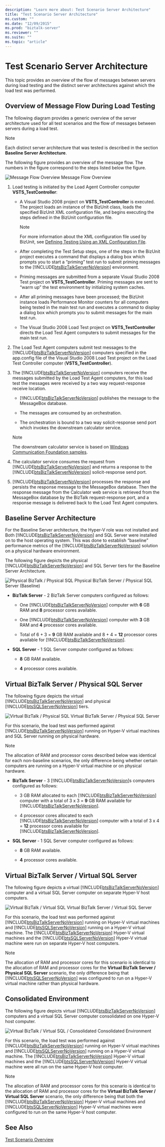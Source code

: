```yaml
---
description: "Learn more about: Test Scenario Server Architecture"
title: "Test Scenario Server Architecture"
ms.custom: ""
ms.date: "12/09/2015"
ms.prod: "biztalk-server"
ms.reviewer: ""
ms.suite: ""
ms.topic: "article"
---
```

# Test Scenario Server Architecture
This topic provides an overview of the flow of messages between servers during load testing and the distinct server architectures against which the load test was performed.

## Overview of Message Flow During Load Testing
 The following diagram provides a generic overview of the server architecture used for all test scenarios and the flow of messages between servers during a load test.

> [!NOTE]
>  Each distinct server architecture that was tested is described in the section **Baseline Server Architecture**.

 The following figure provides an overview of the message flow. The numbers in the figure correspond to the steps listed below the figure.

 ![Message Flow Overview](../technical-guides/media/archmsgflow.gif "ArchMsgFlow")
Message Flow Overview

1. Load testing is initiated by the Load Agent Controller computer **VSTS_TestController**:

   - A Visual Studio 2008 project on **VSTS_TestController** is executed. The project loads an instance of the BizUnit class, loads the specified BizUnit XML configuration file, and begins executing the steps defined in the BizUnit configuration file.

     > [!NOTE]
     > For more information about the XML configuration file used by BizUnit, see [Defining Testing Using an XML Configuration File](/biztalk/technical-guides/defining-testing-using-an-xml-configuration-file).

   - After completing the Test Setup steps, one of the steps in the BizUnit project executes a command that displays a dialog box which prompts you to start a “priming” test run to submit priming messages to the [!INCLUDE[btsBizTalkServerNoVersion](../includes/btsbiztalkservernoversion-md.md)] environment.

   - Priming messages are submitted from a separate Visual Studio 2008 Test project on **VSTS_TestController**. Priming messages are sent to “warm up” the test environment by initializing system caches.

   - After all priming messages have been processed; the BizUnit instance loads Performance Monitor counters for all computers being tested in the main test run and executes a command to display a dialog box which prompts you to submit messages for the main test run.

   - The Visual Studio 2008 Load Test project on **VSTS_TestController** directs the Load Test Agent computers to submit messages for the main test run.

2. The Load Test Agent computers submit test messages to the [!INCLUDE[btsBizTalkServerNoVersion](../includes/btsbiztalkservernoversion-md.md)] computers specified in the app.config file of the Visual Studio 2008 Load Test project on the Load Test Controller computer (**VSTS_TestController**).

3. The [!INCLUDE[btsBizTalkServerNoVersion](../includes/btsbiztalkservernoversion-md.md)] computers receive the messages submitted by the Load Test Agent computers, for this load test the messages were received by a two way request-response receive location.

   - [!INCLUDE[btsBizTalkServerNoVersion](../includes/btsbiztalkservernoversion-md.md)] publishes the message to the MessageBox database.

   - The messages are consumed by an orchestration.

   - The orchestration is bound to a two way solicit-response send port which invokes the downstream calculator service.

   > [!NOTE]
   >  The downstream calculator service is based on [Windows Communication Foundation samples](/previous-versions/dotnet/netframework-3.5/ms751450(v=vs.90)).

4. The calculator service consumes the request from [!INCLUDE[btsBizTalkServerNoVersion](../includes/btsbiztalkservernoversion-md.md)] and returns a response to the [!INCLUDE[btsBizTalkServerNoVersion](../includes/btsbiztalkservernoversion-md.md)] solicit-response send port.

5. [!INCLUDE[btsBizTalkServerNoVersion](../includes/btsbiztalkservernoversion-md.md)] processes the response and persists the response message to the MessageBox database. Then the response message from the Calculator web service is retrieved from the MessageBox database by the BizTalk request-response port, and a response message is delivered back to the Load Test Agent computers.

## Baseline Server Architecture
 For the Baseline Server architecture, the Hyper-V role was not installed and Both [!INCLUDE[btsBizTalkServerNoVersion](../includes/btsbiztalkservernoversion-md.md)] and SQL Server were installed on to the host operating system. This was done to establish “baseline” performance metrics of the [!INCLUDE[btsBizTalkServerNoVersion](../includes/btsbiztalkservernoversion-md.md)] solution on a physical hardware environment.

 The following figure depicts the physical [!INCLUDE[btsBizTalkServerNoVersion](../includes/btsbiztalkservernoversion-md.md)] and SQL Server tiers for the Baseline Server Architecture.

 ![Physical BizTalk &#47; Physical SQL](../technical-guides/media/archphysicalbts-physicalsql.gif "ArchPhysicalBTS_PhysicalSQL")
Physical BizTalk Server / Physical SQL Server (Baseline)

- **BizTalk Server** - 2 BizTalk Server computers configured as follows:

  - One [!INCLUDE[btsBizTalkServerNoVersion](../includes/btsbiztalkservernoversion-md.md)] computer with **6** GB RAM and **8** processor cores available.

  - One [!INCLUDE[btsBizTalkServerNoVersion](../includes/btsbiztalkservernoversion-md.md)] computer with **3** GB RAM and **4** processor cores available.

  - Total of 6 + 3 = **9** GB RAM available and 8 + 4 = **12** processor cores available for [!INCLUDE[btsBizTalkServerNoVersion](../includes/btsbiztalkservernoversion-md.md)].

- **SQL Server** - 1 SQL Server computer configured as follows:

  -   **8** GB RAM available.

  -   **4** processor cores available.

## Virtual BizTalk Server / Physical SQL Server
 The following figure depicts the virtual [!INCLUDE[btsBizTalkServerNoVersion](../includes/btsbiztalkservernoversion-md.md)] and physical [!INCLUDE[btsSQLServerNoVersion](../includes/btssqlservernoversion-md.md)] tiers.

 ![Virtual BizTalk &#47; Physical SQL](../technical-guides/media/archvirtualbts-physicalsql.gif "ArchVirtualBTS_PhysicalSQL")
Virtual BizTalk Server / Physical SQL Server

 For this scenario, the load test was performed against [!INCLUDE[btsBizTalkServerNoVersion](../includes/btsbiztalkservernoversion-md.md)] running on Hyper-V virtual machines and SQL Server running on physical hardware.

> [!NOTE]
>  The allocation of RAM and processor cores described below was identical for each non-baseline scenarios, the only difference being whether certain computers are running on a Hyper-V virtual machine or on physical hardware.

- **BizTalk Server** - 3 [!INCLUDE[btsBizTalkServerNoVersion](../includes/btsbiztalkservernoversion-md.md)]s computers configured as follows:

  - 3 GB RAM allocated to each [!INCLUDE[btsBizTalkServerNoVersion](../includes/btsbiztalkservernoversion-md.md)] computer with a total of 3 x 3 = **9** GB RAM available for [!INCLUDE[btsBizTalkServerNoVersion](../includes/btsbiztalkservernoversion-md.md)].

  - 4 processor cores allocated to each [!INCLUDE[btsBizTalkServerNoVersion](../includes/btsbiztalkservernoversion-md.md)] computer with a total of 3 x 4 = **12** processor cores available for [!INCLUDE[btsBizTalkServerNoVersion](../includes/btsbiztalkservernoversion-md.md)].

- **SQL Server** - 1 SQL Server computer configured as follows:

  -   **8** GB RAM available.

  -   **4** processor cores available.

## Virtual BizTalk Server / Virtual SQL Server
 The following figure depicts a virtual [!INCLUDE[btsBizTalkServerNoVersion](../includes/btsbiztalkservernoversion-md.md)] computer and a virtual SQL Server computer on separate Hyper-V host computers.

 ![Virtual BizTalk &#47; Virtual SQL](../technical-guides/media/archvirtualbts-virtualsql.gif "ArchVirtualBTS_VirtualSQL")
Virtual BizTalk Server / Virtual SQL Server

 For this scenario, the load test was performed against [!INCLUDE[btsBizTalkServerNoVersion](../includes/btsbiztalkservernoversion-md.md)] running on Hyper-V virtual machines and [!INCLUDE[btsSQLServerNoVersion](../includes/btssqlservernoversion-md.md)] running on a Hyper-V virtual machine. The [!INCLUDE[btsBizTalkServerNoVersion](../includes/btsbiztalkservernoversion-md.md)] Hyper-V virtual machines and the [!INCLUDE[btsSQLServerNoVersion](../includes/btssqlservernoversion-md.md)] Hyper-V virtual machine were run on separate Hyper-V host computers.

> [!NOTE]
>  The allocation of RAM and processor cores for this scenario is identical to the allocation of RAM and processor cores for the **Virtual BizTalk Server / Physical SQL Server** scenario, the only difference being that [!INCLUDE[btsSQLServerNoVersion](../includes/btssqlservernoversion-md.md)] was configured to run on a Hyper-V virtual machine rather than physical hardware.

## Consolidated Environment
 The following figure depicts virtual [!INCLUDE[btsBizTalkServerNoVersion](../includes/btsbiztalkservernoversion-md.md)] computers and a virtual SQL Server computer consolidated on one Hyper-V host computer.

 ![Virtual BizTalk &#47; Virtual SQL &#47; Consolidated](../technical-guides/media/archvirtualbts-virtualsql-consolidated.gif "ArchVirtualBTS_VirtualSQL_Consolidated")
Consolidated Environment

 For this scenario, the load test was performed against [!INCLUDE[btsBizTalkServerNoVersion](../includes/btsbiztalkservernoversion-md.md)] running on Hyper-V virtual machines and [!INCLUDE[btsSQLServerNoVersion](../includes/btssqlservernoversion-md.md)] running on a Hyper-V virtual machine. The [!INCLUDE[btsBizTalkServerNoVersion](../includes/btsbiztalkservernoversion-md.md)] Hyper-V virtual machines and the [!INCLUDE[btsSQLServerNoVersion](../includes/btssqlservernoversion-md.md)] Hyper-V virtual machine were all run on the same Hyper-V host computer.

> [!NOTE]
>  The allocation of RAM and processor cores for this scenario is identical to the allocation of RAM and processor cores for the **Virtual BizTalk Server / Virtual SQL Server** scenario, the only difference being that both the [!INCLUDE[btsBizTalkServerNoVersion](../includes/btsbiztalkservernoversion-md.md)] Hyper-V virtual machines and [!INCLUDE[btsSQLServerNoVersion](../includes/btssqlservernoversion-md.md)] Hyper-V virtual machines were configured to run on the same Hyper-V host computer.

## See Also
 [Test Scenario Overview](../technical-guides/test-scenario-overview.md)

